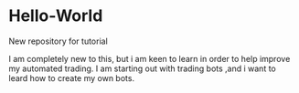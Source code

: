 # Hello-World
New repository for tutorial

I am completely new to this, but i am keen to learn in order to help improve my automated trading.
I am starting out with trading bots ,and i want to leard how to create my own bots.
